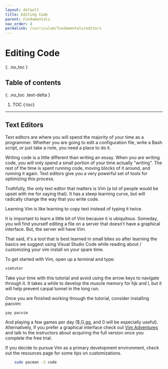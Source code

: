 ```yaml
---
layout: default
title: Editing Code
parent: Fundamentals
nav_order: 4
permalink: /curriculum/fundamentals/editors
---
```


# Editing Code
{: .no_toc }

## Table of contents
{: .no_toc .text-delta }

1. TOC
{:toc}

---

## Text Editors

Text editors are where you will spend the majority of your time as a
programmer. Whether you are going to edit a configuration file, write a Bash
script, or just take a note, you need a place to do it. 

Writing code is a little different than writing an essay. When you are writing
code, you will only spend a small portion of your time actually "writing". The
rest of the time is spent running code, moving blocks of it around, and running
it again. Text editors give you a very powerful set of tools for optimizing
this process.

Truthfully, the only text editor that matters is Vim (a lot of people would be
upset with me for saying that). It has a steep learning curve, but will
radically change the way that you write code. 

Learning Vim is like learning to copy text instead of typing it twice.

It is important to learn a little bit of Vim because it is ubiquitous. Someday,
you will find yourself editing a file on a server that doesn't have a graphical
interface. But, the server will have Vim.

That said, it's a tool that is best learned in small bites so after learning
the basics we suggest using Visual Studio Code while reading about /
customizing your vim install on your spare time.

To get started with Vim, open up a terminal and type:

```bash
vimtutor
```

Take your time with this tutorial and avoid using the arrow keys to navigate
through it. It takes a while to develop the muscle memory for hjk and l, but it
will help prevent carpal tunnel in the long run.

Once you are finished working through the tutorial, consider installing pacvim:

```bash
yay pacvim
```

And playing a few games per day ($,G,gg, and 0 will be especially useful).
Alternatively, if you prefer a graphical interface check out [Vim
Adventures](https://vim-adventures.com/) and talk to the instructors about
acquiring the full version once you complete the free trial.

If you decide to pursue Vim as a primary development environment, check out the
resources page for some tips on customizations.

```bash
    sudo pacman -S code
```
